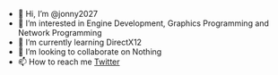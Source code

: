 - 👋 Hi, I’m @jonny2027
- 👀 I’m interested in Engine Development, Graphics Programming and Network Programming
- 🌱 I’m currently learning DirectX12
- 💞️ I’m looking to collaborate on Nothing
- 📫 How to reach me [Twitter](https://twitter.com/itsafeature)

<!---
jonny2027/jonny2027 is a ✨ special ✨ repository because its `README.md` (this file) appears on your GitHub profile.
You can click the Preview link to take a look at your changes.
--->
